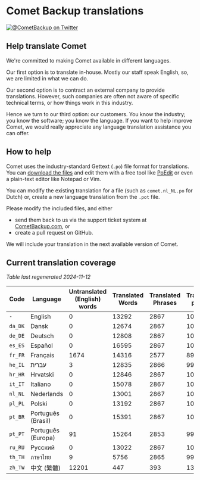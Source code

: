 # Comet Backup translations

[![@CometBackup on Twitter](https://img.shields.io/badge/twitter-%40CometBackup-blue.svg?style=flat)](https://twitter.com/CometBackup)

## Help translate Comet

We're committed to making Comet available in different languages.

Our first option is to translate in-house. Mostly our staff speak English, so, we are limited in what we can do.

Our second option is to contract an external company to provide translations. However, such companies are often not aware of specific technical terms, or how things work in this industry.

Hence we turn to our third option: our customers. You know the industry; you know the software; you know the language. If you want to help improve Comet, we would really appreciate any language translation assistance you can offer.

## How to help

Comet uses the industry-standard Gettext (`.po`) file format for translations. You can [download the files](https://github.com/CometBackup/translations/archive/master.zip) and edit them with a free tool like [PoEdit](https://poedit.net/) or even a plain-text editor like Notepad or Vim.

You can modify the existing translation for a file (such as `comet.nl_NL.po` for Dutch) or, create a new language translation from the `.pot` file.

Please modify the included files, and either 
- send them back to us via the support ticket system at [CometBackup.com](https://cometbackup.com/), or
- create a pull request on GitHub.

We will include your translation in the next available version of Comet.

## Current translation coverage

*Table last regenerated 2024-11-12*

|Code    |Language              |Untranslated (English) words |Translated Words |Translated Phrases |Translation percent
|--------|----------------------|-----------------------------|-----------------|-------------------|--------------------
|`-`     |English               |0                            |13292            |2867               |  100.00
|`da_DK` |Dansk‬                |0                            |12674            |2867               |  100.00
|`de_DE` |Deutsch               |0                            |12808            |2867               |  100.00
|`es_ES` |Español               |0                            |16595            |2867               |  100.00
|`fr_FR` |Français              |1674                         |14316            |2577               |   89.88
|`he_IL` |עברית‬                 |3                            |12835            |2866               |   99.97
|`hr_HR` |Hrvatski              |0                            |12846            |2867               |  100.00
|`it_IT` |Italiano              |0                            |15078            |2867               |  100.00
|`nl_NL` |Nederlands            |0                            |13001            |2867               |  100.00
|`pl_PL` |Polski                |0                            |13192            |2867               |  100.00
|`pt_BR` |Português (Brasil)    |0                            |15391            |2867               |  100.00
|`pt_PT` |Português (Europa)    |91                           |15264            |2853               |   99.51
|`ru_RU` |Русский               |0                            |13022            |2867               |  100.00
|`th_TH` |ภาษาไทย‬              |9                            |5756             |2865               |   99.93
|`zh_TW` |中文 (繁體)               |12201                        |447              |393                |   13.71

